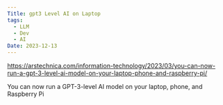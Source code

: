 ```yaml
---
Title: gpt3 Level AI on Laptop
tags:
  - LLM
  - Dev
  - AI
Date: 2023-12-13
---
```

https://arstechnica.com/information-technology/2023/03/you-can-now-run-a-gpt-3-level-ai-model-on-your-laptop-phone-and-raspberry-pi/

You can now run a GPT-3-level AI model on your laptop, phone, and Raspberry Pi